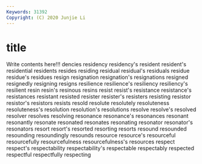 ```yaml
---
Keywords: 31392
Copyright: (C) 2020 Junjie Li
---
```


# title

Write contents here!!!
dencies 
residency 
residency's 
resident
resident's 
residential 
residents 
resides 
residing 
residual 
residual's 
residuals 
residue 
residue's
residues 
resign 
resignation 
resignation's 
resignations 
resigned 
resignedly 
resigning 
resigns 
resilience
resilience's 
resiliency 
resiliency's 
resilient 
resin 
resin's 
resinous 
resins 
resist 
resist's
resistance 
resistance's 
resistances 
resistant 
resisted 
resister 
resister's 
resisters 
resisting 
resistor
resistor's 
resistors 
resists 
resold 
resolute 
resolutely 
resoluteness 
resoluteness's 
resolution 
resolution's
resolutions 
resolve 
resolve's 
resolved 
resolver 
resolves 
resolving 
resonance 
resonance's 
resonances
resonant 
resonantly 
resonate 
resonated 
resonates 
resonating 
resonator 
resonator's 
resonators 
resort
resort's 
resorted 
resorting 
resorts 
resound 
resounded 
resounding 
resoundingly 
resounds 
resource
resource's 
resourceful 
resourcefully 
resourcefulness 
resourcefulness's 
resources 
respect 
respect's 
respectability 
respectability's
respectable 
respectably 
respected 
respectful 
respectfully 
respecting 
